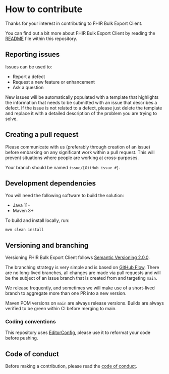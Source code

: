 # How to contribute

Thanks for your interest in contributing to FHIR Bulk Export Client.

You can find out a bit more about FHIR Bulk Export Client by reading the [README](README.md)
file within this repository.

## Reporting issues

Issues can be used to:

* Report a defect
* Request a new feature or enhancement
* Ask a question

New issues will be automatically populated with a template that highlights the
information that needs to be submitted with an issue that describes a defect. If
the issue is not related to a defect, please just delete the template and
replace it with a detailed description of the problem you are trying to solve.

## Creating a pull request

Please communicate with us (preferably through creation of an issue) before
embarking on any significant work within a pull request. This will prevent
situations where people are working at cross-purposes.

Your branch should be named `issue/[GitHub issue #]`.

## Development dependencies

You will need the following software to build the solution:

* Java 11+
* Maven 3+

To build and install locally, run:

```
mvn clean install
```

## Versioning and branching

Versioning FHIR Bulk Export Client follows [Semantic Versioning 2.0.0](https://semver.org/spec/v2.0.0.html).

The branching strategy is very simple and is based on
[GitHub Flow](https://guides.github.com/introduction/flow/). There are no
long-lived branches, all changes are made via pull requests and will be the
subject of an issue branch that is created from and targeting `main`.

We release frequently, and sometimes we will make use of a short-lived branch to
aggregate more than one PR into a new version.

Maven POM versions on `main` are always release versions. Builds are always
verified to be green within CI before merging to main. 

### Coding conventions

This repository uses [EditorConfig](https://editorconfig.org/), please use it to
reformat your code before pushing.

## Code of conduct

Before making a contribution, please read the
[code of conduct](CODE_OF_CONDUCT.md).

